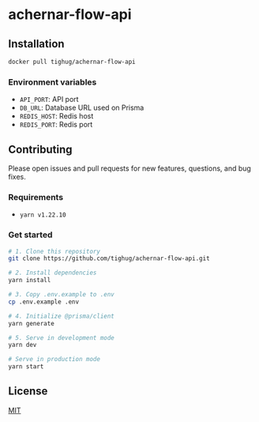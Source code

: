 # achernar-flow-api

## Installation

```bash
docker pull tighug/achernar-flow-api
```

### Environment variables

- `API_PORT`: API port
- `DB_URL`: Database URL used on Prisma
- `REDIS_HOST`: Redis host
- `REDIS_PORT`: Redis port

## Contributing

Please open issues and pull requests for new features, questions, and bug fixes.

### Requirements

- `yarn v1.22.10`

### Get started

```bash
# 1. Clone this repository
git clone https://github.com/tighug/achernar-flow-api.git

# 2. Install dependencies
yarn install

# 3. Copy .env.example to .env
cp .env.example .env

# 4. Initialize @prisma/client
yarn generate

# 5. Serve in development mode
yarn dev

# Serve in production mode
yarn start
```

## License

[MIT](./LICENSE)
